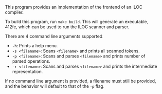 This program provides an implementation of the frontend of an ILOC compiler.

To build this program, run `make build`. This will generate an executable, 412fe, which can be used to run the ILOC scanner and parser.

There are 4 command line arguments supported:
- `-h`: Prints a help menu.
- `-s <filename>`: Scans `<filename>` and prints all scanned tokens.
- `-p <filename>`: Scans and parses `<filename>` and prints number of parsed operations.
- `-r <filename>`: Scans and parses `<filename>` and prints the intermediate representation.

If no command line argument is provided, a filename must still be provided, and the behavior will default to that of the `-p` flag. 
